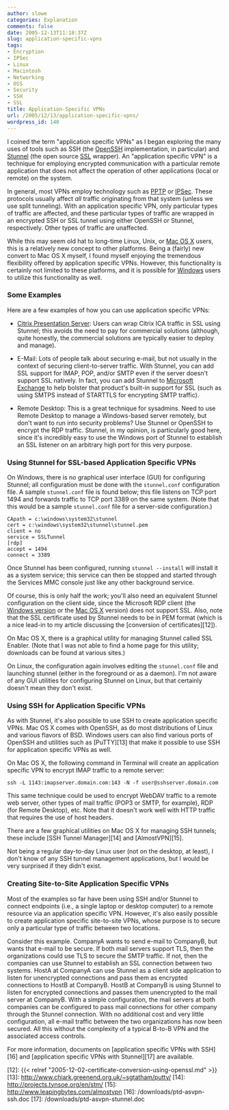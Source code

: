 ```yaml
---
author: slowe
categories: Explanation
comments: false
date: 2005-12-13T11:18:37Z
slug: application-specific-vpns
tags:
- Encryption
- IPSec
- Linux
- Macintosh
- Networking
- OSS
- Security
- SSH
- SSL
title: Application-Specific VPNs
url: /2005/12/13/application-specific-vpns/
wordpress_id: 140
---
```


I coined the term "application specific VPNs" as I began exploring the many uses of tools such as SSH (the [OpenSSH][1] implementation, in particular) and [Stunnel][2] (the open source [SSL][3] wrapper). An "application specific VPN" is a technique for employing encrypted communication with a particular remote application that does not affect the operation of other applications (local or remote) on the system.

In general, most VPNs employ technology such as [PPTP][4] or [IPSec][5]. These protocols usually affect _all_ traffic originating from that system (unless we use split tunneling). With an application specific VPN, only particular types of traffic are affected, and these particular types of traffic are wrapped in an encrypted SSH or SSL tunnel using either OpenSSH or Stunnel, respectively. Other types of traffic are unaffected.

While this may seem old hat to long-time Linux, Unix, or [Mac OS X][6] users, this is a relatively new concept to other platforms. Being a (fairly) new convert to Mac OS X myself, I found myself enjoying the tremendous flexibility offered by application specific VPNs. However, this functionality is certainly not limited to these platforms, and it is possible for [Windows][7] users to utilize this functionality as well.

### Some Examples

Here are a few examples of how you can use application specific VPNs:

* [Citrix Presentation Server][8]: Users can wrap Citrix ICA traffic in SSL using Stunnel; this avoids the need to pay for commercial solutions (although, quite honestly, the commercial solutions are typically easier to deploy and manage).

* E-Mail: Lots of people talk about securing e-mail, but not usually in the context of securing client-to-server traffic. With Stunnel, you can add SSL support for IMAP, POP, and/or SMTP even if the server doesn't support SSL natively. In fact, you can add Stunnel to [Microsoft Exchange][9] to help bolster that product's built-in support for SSL (such as using SMTPS instead of STARTTLS for encrypting SMTP traffic).

* Remote Desktop: This is a great technique for sysadmins. Need to use Remote Desktop to manage a Windows-based server remotely, but don't want to run into security problems? Use Stunnel or OpenSSH to encrypt the RDP traffic. Stunnel, in my opinion, is particularly good here, since it's incredibly easy to use the Windows port of Stunnel to establish an SSL listener on an arbitrary high port for this very purpose.

### Using Stunnel for SSL-based Application Specific VPNs

On Windows, there is no graphical user interface (GUI) for configuring Stunnel; all configuration must be done with the `stunnel.conf` configuration file. A sample `stunnel.conf` file is found below; this file listens on TCP port 1494 and forwards traffic to TCP port 3389 on the same system.  (Note that this would be a sample `stunnel.conf` file for a server-side configuration.)

    CApath = c:\windows\system32\stunnel
    cert = c:\windows\system32\stunnel\stunnel.pem
    client = no
    service = SSLTunnel
    [rdp]
    accept = 1494
    connect = 3389

Once Stunnel has been configured, running `stunnel --install` will install it as a system service; this service can then be stopped and started through the Services MMC console just like any other background service.

Of course, this is only half the work; you'll also need an equivalent Stunnel configuration on the client side, since the Microsoft RDP client (the [Windows version][10] or the [Mac OS X][11] version) does not support SSL. Also, note that the SSL certificate used by Stunnel needs to be in PEM format (which is a nice lead-in to my article discussing the [conversion of certificates][12]).

On Mac OS X, there is a graphical utility for managing Stunnel called SSL Enabler. (Note that I was not able to find a home page for this utility; downloads can be found at various sites.)

On Linux, the configuration again involves editing the `stunnel.conf` file and launching stunnel (either in the foreground or as a daemon). I'm not aware of any GUI utilities for configuring Stunnel on Linux, but that certainly doesn't mean they don't exist.

### Using SSH for Application Specific VPNs

As with Stunnel, it's also possible to use SSH to create application specific VPNs. Mac OS X comes with OpenSSH, as do most distributions of Linux and various flavors of BSD. Windows users can also find various ports of OpenSSH and utilities such as [PuTTY][13] that make it possible to use SSH for application specific VPNs as well.

On Mac OS X, the following command in Terminal will create an application specific VPN to encrypt IMAP traffic to a remote server:

    ssh -L 1143:imapserver.domain.com:143 -N -f user@sshserver.domain.com

This same technique could be used to encrypt WebDAV traffic to a remote web server, other types of mail traffic (POP3 or SMTP, for example), RDP (for Remote Desktop), etc. Note that it doesn't work well with HTTP traffic that requires the use of host headers.

There are a few graphical utilities on Mac OS X for managing SSH tunnels; these include [SSH Tunnel Manager][14] and [AlmostVPN][15].

Not being a regular day-to-day Linux user (not on the desktop, at least), I don't know of any SSH tunnel management applications, but I would be very surprised if they didn't exist.

### Creating Site-to-Site Application Specific VPNs

Most of the examples so far have been using SSH and/or Stunnel to connect endpoints (i.e., a single laptop or desktop computer) to a remote resource via an application specific VPN. However, it's also easily possible to create application specific site-to-site VPNs, whose purpose is to secure only a particular type of traffic between two locations.

Consider this example. CompanyA wants to send e-mail to CompanyB, but wants that e-mail to be secure. If both mail servers support TLS, then the organizations could use TLS to secure the SMTP traffic. If not, then the companies can use Stunnel to establish an SSL connection between two systems. HostA at CompanyA can use Stunnel as a client side application to listen for unencrypted connections and pass them as encrypted connections to HostB at CompanyB. HostB at CompanyB is using Stunnel to listen for encrypted connections and passes them unencrypted to the mail server at CompanyB. With a simple configuration, the mail servers at both companies can be configured to pass mail connections for other company through the Stunnel connection. With no additional cost and very little configuration, all e-mail traffic between the two organizations has now been secured. All this without the complexity of a typical B-to-B VPN and the associated access controls.

For more information, documents on [application specific VPNs with SSH][16] and [application specific VPNs with Stunnel][17] are available.

[1]: http://www.openssh.org/
[2]: http://stunnel.mirt.net/index.html
[3]: http://en.wikipedia.org/wiki/Secure_Sockets_Layer
[4]: http://en.wikipedia.org/wiki/PPTP
[5]: http://en.wikipedia.org/wiki/Ipsec
[6]: http://www.apple.com/macosx/
[7]: http://www.microsoft.com/windows/
[8]: http://www.citrix.com/English/ps2/products/product.asp?contentID=186&ntref=PROHOME_Main
[9]: http://www.microsoft.com/exchange/default.mspx
[10]: http://www.microsoft.com/downloads/details.aspx?FamilyID=80111f21-d48d-426e-96c2-08aa2bd23a49&DisplayLang=en
[11]: http://www.microsoft.com/mac/otherproducts/otherproducts.aspx?pid=remotedesktopclient
[12]: {{< relref "2005-12-02-certificate-conversion-using-openssl.md" >}}
[13]: http://www.chiark.greenend.org.uk/~sgtatham/putty/
[14]: http://projects.tynsoe.org/en/stm/
[15]: http://www.leapingbytes.com/almostvpn
[16]: /downloads/ptd-asvpn-ssh.doc
[17]: /downloads/ptd-asvpn-stunnel.doc
